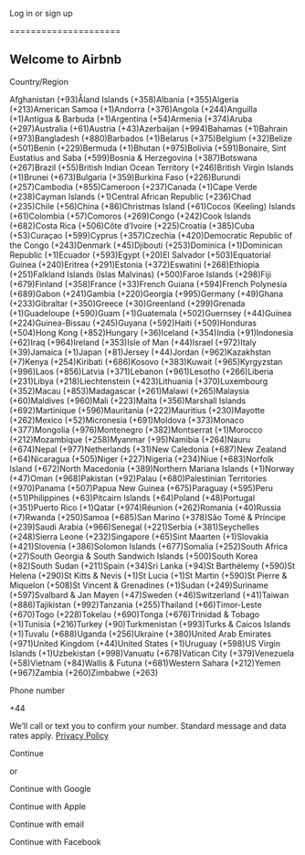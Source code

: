 Log in or sign up


=====================

Welcome to Airbnb
-----------------

Country/Region

Afghanistan (+93)Åland Islands (+358)Albania (+355)Algeria (+213)American Samoa (+1)Andorra (+376)Angola (+244)Anguilla (+1)Antigua & Barbuda (+1)Argentina (+54)Armenia (+374)Aruba (+297)Australia (+61)Austria (+43)Azerbaijan (+994)Bahamas (+1)Bahrain (+973)Bangladesh (+880)Barbados (+1)Belarus (+375)Belgium (+32)Belize (+501)Benin (+229)Bermuda (+1)Bhutan (+975)Bolivia (+591)Bonaire, Sint Eustatius and Saba (+599)Bosnia & Herzegovina (+387)Botswana (+267)Brazil (+55)British Indian Ocean Territory (+246)British Virgin Islands (+1)Brunei (+673)Bulgaria (+359)Burkina Faso (+226)Burundi (+257)Cambodia (+855)Cameroon (+237)Canada (+1)Cape Verde (+238)Cayman Islands (+1)Central African Republic (+236)Chad (+235)Chile (+56)China (+86)Christmas Island (+61)Cocos (Keeling) Islands (+61)Colombia (+57)Comoros (+269)Congo (+242)Cook Islands (+682)Costa Rica (+506)Côte d’Ivoire (+225)Croatia (+385)Cuba (+53)Curaçao (+599)Cyprus (+357)Czechia (+420)Democratic Republic of the Congo (+243)Denmark (+45)Djibouti (+253)Dominica (+1)Dominican Republic (+1)Ecuador (+593)Egypt (+20)El Salvador (+503)Equatorial Guinea (+240)Eritrea (+291)Estonia (+372)Eswatini (+268)Ethiopia (+251)Falkland Islands (Islas Malvinas) (+500)Faroe Islands (+298)Fiji (+679)Finland (+358)France (+33)French Guiana (+594)French Polynesia (+689)Gabon (+241)Gambia (+220)Georgia (+995)Germany (+49)Ghana (+233)Gibraltar (+350)Greece (+30)Greenland (+299)Grenada (+1)Guadeloupe (+590)Guam (+1)Guatemala (+502)Guernsey (+44)Guinea (+224)Guinea-Bissau (+245)Guyana (+592)Haiti (+509)Honduras (+504)Hong Kong (+852)Hungary (+36)Iceland (+354)India (+91)Indonesia (+62)Iraq (+964)Ireland (+353)Isle of Man (+44)Israel (+972)Italy (+39)Jamaica (+1)Japan (+81)Jersey (+44)Jordan (+962)Kazakhstan (+7)Kenya (+254)Kiribati (+686)Kosovo (+383)Kuwait (+965)Kyrgyzstan (+996)Laos (+856)Latvia (+371)Lebanon (+961)Lesotho (+266)Liberia (+231)Libya (+218)Liechtenstein (+423)Lithuania (+370)Luxembourg (+352)Macau (+853)Madagascar (+261)Malawi (+265)Malaysia (+60)Maldives (+960)Mali (+223)Malta (+356)Marshall Islands (+692)Martinique (+596)Mauritania (+222)Mauritius (+230)Mayotte (+262)Mexico (+52)Micronesia (+691)Moldova (+373)Monaco (+377)Mongolia (+976)Montenegro (+382)Montserrat (+1)Morocco (+212)Mozambique (+258)Myanmar (+95)Namibia (+264)Nauru (+674)Nepal (+977)Netherlands (+31)New Caledonia (+687)New Zealand (+64)Nicaragua (+505)Niger (+227)Nigeria (+234)Niue (+683)Norfolk Island (+672)North Macedonia (+389)Northern Mariana Islands (+1)Norway (+47)Oman (+968)Pakistan (+92)Palau (+680)Palestinian Territories (+970)Panama (+507)Papua New Guinea (+675)Paraguay (+595)Peru (+51)Philippines (+63)Pitcairn Islands (+64)Poland (+48)Portugal (+351)Puerto Rico (+1)Qatar (+974)Réunion (+262)Romania (+40)Russia (+7)Rwanda (+250)Samoa (+685)San Marino (+378)São Tomé & Príncipe (+239)Saudi Arabia (+966)Senegal (+221)Serbia (+381)Seychelles (+248)Sierra Leone (+232)Singapore (+65)Sint Maarten (+1)Slovakia (+421)Slovenia (+386)Solomon Islands (+677)Somalia (+252)South Africa (+27)South Georgia & South Sandwich Islands (+500)South Korea (+82)South Sudan (+211)Spain (+34)Sri Lanka (+94)St Barthélemy (+590)St Helena (+290)St Kitts & Nevis (+1)St Lucia (+1)St Martin (+590)St Pierre & Miquelon (+508)St Vincent & Grenadines (+1)Sudan (+249)Suriname (+597)Svalbard & Jan Mayen (+47)Sweden (+46)Switzerland (+41)Taiwan (+886)Tajikistan (+992)Tanzania (+255)Thailand (+66)Timor-Leste (+670)Togo (+228)Tokelau (+690)Tonga (+676)Trinidad & Tobago (+1)Tunisia (+216)Turkey (+90)Turkmenistan (+993)Turks & Caicos Islands (+1)Tuvalu (+688)Uganda (+256)Ukraine (+380)United Arab Emirates (+971)United Kingdom (+44)United States (+1)Uruguay (+598)US Virgin Islands (+1)Uzbekistan (+998)Vanuatu (+678)Vatican City (+379)Venezuela (+58)Vietnam (+84)Wallis & Futuna (+681)Western Sahara (+212)Yemen (+967)Zambia (+260)Zimbabwe (+263)

Phone number

+44

We’ll call or text you to confirm your number. Standard message and data rates apply. [Privacy Policy](https://www.airbnb.co.uk/terms/privacy_policy?source=signup)

Continue

or

Continue with Google

Continue with Apple

Continue with email

Continue with Facebook